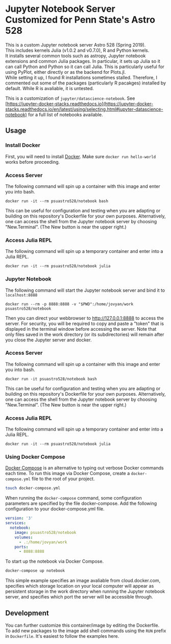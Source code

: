# Jupyter Notebook Server Customized for Penn State's Astro 528

This is a custom Jupyter notebook server Astro 528 (Spring 2019).  
This includes kernels Julia (v1.0.2 and v0.7.0), R and Python kernels.  
It installs several common tools such as astropy, Jupyter notebook extensions and common Julia packages.
In particular, it sets up Julia so it can call Python and Python so it can call Julia.  This is particularly useful for using PyPlot, either directly or as the backend for Plots.jl.  
While setting it up, I found R installations sometimes stalled.  Therefore, I commented out some of the packages (particularly R pacakges) installed by default.  While R is avaliable, it is untested.

This is a customization of `jupyter/datascience-notebook`. See 
[https://jupyter-docker-stacks.readthedocs.io](https://jupyter-docker-stacks.readthedocs.io/en/latest/using/selecting.html#jupyter-datascience-notebook)
for a full list of notebooks available.

## Usage

### Install Docker
First, you will need to install [Docker](https://docs.docker.com/get-started/).  Make sure `docker run hello-world` works before proceeding.

### Access Server

The following command will spin up a container with this image and enter you into bash.

```
docker run -it --rm psuastro528/notebook bash
```

This can be useful for configuration and testing when you are adapting or building on this repository's Dockerfile for your own purposes.  Alternatively, one can access the shell from the Jupyter notebook server by choosing "New.Terminal".  (The New button is near the upper right.)

### Access Julia REPL

The following command will spin up a temporary container and enter into a Julia REPL.

```
docker run -it --rm psuastro528/notebook julia
```

### Jupyter Notebook

The following command will start the Jupyter notebook server and bind it to `localhost:8888`

```
docker run --rm -p 8888:8888 -v "$PWD":/home/jovyan/work psuastro528/notebook
```

Then you can direct your webbrowser to http://127.0.0.1:8888 to access the server.  For security, you will be required to copy and paste a "token" that is displayed in the terminal window before accessing the server.  Note that only files saved in the work directory (or its subdirectories) will remain after you close the Jupyter server and docker.  

 

### Access Server

The following command will spin up a container with this image and enter you into bash.

```
docker run -it psuastro528/notebook bash
```

This can be useful for configuration and testing when you are adapting or building on this repository's Dockerfile for your own purposes.  Alternatively, one can access the shell from the Jupyter notebook server by choosing "New.Terminal".  (The New button is near the upper right.)

### Access Julia REPL

The following command will spin up a temporary container and enter into a Julia REPL.

```
docker run -it --rm psuastro528/notebook julia
```

### Using Docker Compose

[Docker Compose](https://docs.docker.com/compose/) is an alternative to typing out verbose Docker commands each time.  To run this image via Docker Compose, create a `docker-compose.yml` file to the root of your project.

```bash
touch docker-compose.yml
```

When running the `docker-compose` command, some configuration parameters are specified by the file docker-compose.  Add the following configuration to your docker-compose.yml file.

```yml
version: '3'
services:
  notebook:
    image: psuastro528/notebook
    volumes:
      - .:/home/jovyan/work
    ports:
      - 8888:8888
```

To start up the notebook via Docker Compose.

```bash
docker-compose up notebook
```

This simple example specifies an image avaliable from cloud.docker.com, specifies which storage location on your local computer will appear as persistent storage in the work directory when running the Jupyter notebook server, and specifies which port the server will be accessible through. 

## Development

You can further customize this container/image by editing the Dockerfile.  
To add new packages to the image add shell commands using the `RUN` prefix in `Dockerfile`.
It's easiest to follow the examples here.
